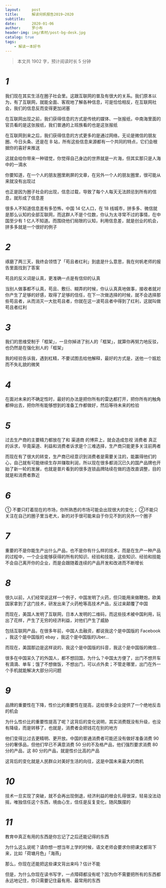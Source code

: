 ```yaml
---
layout:     post
title:      解读何帆报告2019~2020
subtitle:   
date:       2020-01-06
author:     罗小布
header-img: img/素材/post-bg-desk.jpg
catalog: true
tags:
	- 解读一本好书
---
```


> 本文共 1902 字，预计阅读时长 5 分钟

# *1*
我们现在其实生活在圈子社会里。这跟互联网的普及有很大的关系。我们原本以为，有了互联网，就能全面、客观地了解各种信息，可是恰恰相反，在互联网社会，我们的信息反而变得更加闭塞

在互联网出现之前，我们获得信息的方式是传统的媒体、一张报纸，中南海里面的官员看的是这张报纸，我们普通的上班族看的也是这张报纸

在互联网到来之后，我们获得信息的方式更多的是通过网络，无论是微信的朋友圈、今日头条、还是在 B 站，所有这些信息来源都有一个共同的特点，它们会根据你的喜好来推送

这就会给你带来一种错觉，你觉得自己身边的世界就是一片海，但其实那只是人海中的一滴水

你要知道，在一个人的朋友圈里刷屏的文章，在另外一个人的朋友圈里，很可能从来就没有出现过

也正是因为圈子社会的出现，信息过载，导致了每个人每天无法顾忌到所有的信息，就形成了信息差

很多人不知道信息差有多恐怖，中国 14 亿人口，在 18 线城市，拼多多、微信就是那么认知的全部互联网，而这群人不是个位数，你认为太寻常不过的事情，在中国至少有 1 亿人不知道。而围绕他们局限的认知，利用信息差，就是创业的机会，拼多多就是一个很好的例子
# *2*
琢磨了两三天，我终会领悟了「苟且者红利」到底是什么意思，我在何帆老师的报告里面找到了答案

苟且的反义词是认真，更准确一点是有信仰的认真

当别人做事都不认真，苟且、敷衍、糊弄的时候，你认认真真地做事，接收者就对你产生了足够的好感，取得了足够的信任，在下一次做选择的时候，就不会选择那些苟且者，从而消灭一大批苟且者，你就在这一波苟且者中得到了红利，这就叫做苟且者红利
# *3*
我们的思维受制于「框架」，一旦你掉进了别人的「框架」，就算你再努力地反驳，也仍然是在强化别人的「框架」

我的经验告诉我，遇到杠精，不要试图去给他解释，最好的方式是，送他一个尴尬而不失礼貌的微笑
# *4*
在面对未来的不确定性时，最好的办法是把你所有的雷达都打开，把你所有的触角都伸出去，把你所有能够想到的准备工作都做好，然后等待未来的检验
# *5*
过去生产商的主要精力都放在了和 渠道商 的博弈上，就会造成忽视 消费者 真正的诉求，毕竟渠道、利益和消费者诉求是个三难选择，生产商只能更多关注前两者

而现在有了很大的转变，生产商已经意识到消费者是需要关注的，能赢得他们的心，自己就有可能继续生存并赚取利润，所以现在很多都消沉已久的国产品牌也开始了新一轮的发展，也就是普片看到的很多连锁品牌陆续在做的连改直调整，目的就是和消费者靠近
# *6*
① 不要只盯着现在的市场，你所熟悉的市场可能会出现很大的变化；
②不能只关注在自己的圈子里当老大，新的对手很可能来自于你见不到的另外一个圈子
# *7*
重要的不是你能生产出什么产品，也不是你有什么样的技术，而是在生产一种产品的过程中，一个企业能够获得的所有的知识、经验和技能，这些知识、经验和技能不会自己离开你的企业，而是会跟随着连续的产品开发和改进而不断增长
# *8*
很久以前，人们经常说这样一个例子，中国发明了火药，但只能用来做鞭炮，欧美国家拿到了这门技术，研发出来了火药枪等高技术产品，反过来颠覆了中国

而现在，美国人发明了互联网，日本人发明的二维码，而这些技术被中国利用，玩出了花样，产生了无穷的经济利益，对他们产生了威胁

包括互联网产品，在很多年前，中国人去融资，都说我这个是中国版的 Facebook ，我这个是中国版的 ebay ，我这个是中国版的Uber…

而现在，美国那边是这样说的，我这个是中国版的抖音，我这个是中国版的微信…

很多在中国呆久了的外国人，都不想回国，为什么？中国太方便了，出门不想开车有滴滴、单车；饿了不想做饭，不想出门，可以点外卖；不管走哪里，出门在外一个手机就能解决大部分问问题
# *9*
品牌的重要性在下降，性价比的重要性在提高，这给很多企业提供了一个绝地反击的机会

为什么性价比的重要性提高了呢？这背后的变化说明，其实消费既没有升级，也没有降级，而是转移了，也就是，消费者会把钱花在别的地方

他们变得比过去更精明、更开放。中国的普通消费者可能还没有做好准备消费 90 分的奢侈品，但他们早已不满意消费 50 分的不及格产品，他们强烈要求消费 80 分的产品，这 80 分的产品，就是性价比高的产品

这背后的变化就是人民群众对美好生活的向往，这是中国未来最大的商机
# *10*
技术一旦实现了突破，就不会再出现倒退，经济利益的根会扎得很深，轻易没法动摇，唯独信任这个东西，境由心生，信任是反复变化，随风飘摆的
# *11*
教育中真正有用的东西是你忘记了之后还能记得的东西

为什么这么说呢？请你想一想当年上学的时候，语文老师会要求你把课文都背下来，比如「荷塘月色」「海燕」

那么，你现在还能把这些课文背出来吗？估计不能

但是，为什么你现在读书写字，一点障碍都没有呢？因为你不需要把所有的东西都永远地记住，你只需要记住最有用、最常用的东西